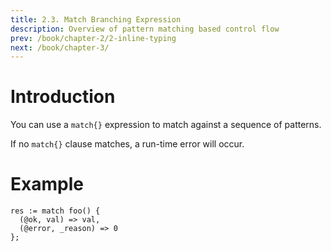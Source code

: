```yaml
---
title: 2.3. Match Branching Expression
description: Overview of pattern matching based control flow
prev: /book/chapter-2/2-inline-typing
next: /book/chapter-3/
---
```


# Introduction

You can use a `match{}` expression to match against a sequence of patterns.

If no `match{}` clause matches, a run-time error will occur.

# Example

```letlang
res := match foo() {
  (@ok, val) => val,
  (@error, _reason) => 0
};
```
